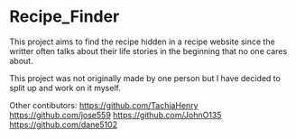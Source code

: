 # Recipe_Finder

This project aims to find the recipe hidden in a recipe website since the writter often talks about their life stories in the beginning that no one cares about.

This project was not originally made by one person but I have decided to split up and work on it myself.

Other contibutors:
https://github.com/TachiaHenry
https://github.com/jose559
https://github.com/JohnO135
https://github.com/dane5102
